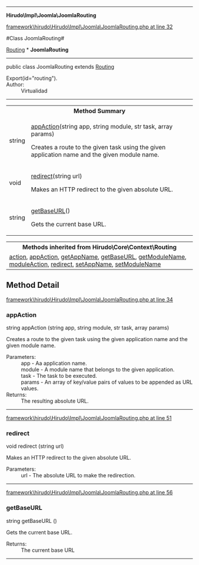 

- - -

**Hirudo\Impl\Joomla\JoomlaRouting**


<a href="https://github.com/JeyDotC/Hirudo/blob/master/framework/hirudo/Hirudo/Impl/Joomla/JoomlaRouting.php#L32" >framework\hirudo\Hirudo\Impl\Joomla\JoomlaRouting.php at line 32</a>

#Class JoomlaRouting#

<a href="https://github.com/JeyDotC/Hirudo-docs/blob/master/hirudo/core/context/routing.html">Routing</a>
    * **JoomlaRouting**




- - -

<p class="signature"><span class='k'>public  class</span> <span class='nx'>JoomlaRouting</span>
extends <a href="https://github.com/JeyDotC/Hirudo-docs/blob/master/hirudo/core/context/routing.html">Routing</a>

</p>

<div class="comment" id="overview_description"><p></p></div>

<dl>
<dt>Export(id="routing").</dt>
<dt>Author:</dt>
<dd>Virtualidad</dd>
</dl>


- - -

<table id="summary_method">
<tr><th colspan="2">Method Summary</th></tr>
<tr>
<td><span class='k'></span> <span class='nx'>string</span></td>
<td class="description"><p class="name"><a href="#appaction">appAction</a>(string app, string module, str task, array params)</p><p class="description">Creates a route to the given task using the given application name
and the given module name.</p></td>
</tr>
<tr>
<td><span class='k'></span> <span class='nx'>void</span></td>
<td class="description"><p class="name"><a href="#redirect">redirect</a>(string url)</p><p class="description">Makes an HTTP redirect to the given absolute URL.</p></td>
</tr>
<tr>
<td><span class='k'></span> <span class='nx'>string</span></td>
<td class="description"><p class="name"><a href="#getbaseurl">getBaseURL</a>()</p><p class="description">Gets the current base URL.</p></td>
</tr>
</table>

<table class="inherit">
<tr><th colspan="2">Methods inherited from Hirudo\Core\Context\Routing</th></tr>
<tr><td><a href="https://github.com/JeyDotC/Hirudo-docs/blob/master/hirudo/core/context/routing.html#action()">action</a>, <a href="https://github.com/JeyDotC/Hirudo-docs/blob/master/hirudo/core/context/routing.html#appAction()">appAction</a>, <a href="https://github.com/JeyDotC/Hirudo-docs/blob/master/hirudo/core/context/routing.html#getAppName()">getAppName</a>, <a href="https://github.com/JeyDotC/Hirudo-docs/blob/master/hirudo/core/context/routing.html#getBaseURL()">getBaseURL</a>, <a href="https://github.com/JeyDotC/Hirudo-docs/blob/master/hirudo/core/context/routing.html#getModuleName()">getModuleName</a>, <a href="https://github.com/JeyDotC/Hirudo-docs/blob/master/hirudo/core/context/routing.html#moduleAction()">moduleAction</a>, <a href="https://github.com/JeyDotC/Hirudo-docs/blob/master/hirudo/core/context/routing.html#redirect()">redirect</a>, <a href="https://github.com/JeyDotC/Hirudo-docs/blob/master/hirudo/core/context/routing.html#setAppName()">setAppName</a>, <a href="https://github.com/JeyDotC/Hirudo-docs/blob/master/hirudo/core/context/routing.html#setModuleName()">setModuleName</a></td></tr></table>

<h2 id="detail_method">Method Detail</h2>

<a href="https://github.com/JeyDotC/Hirudo/blob/master/framework/hirudo/Hirudo/Impl/Joomla/JoomlaRouting.php#L34" >framework\hirudo\Hirudo\Impl\Joomla\JoomlaRouting.php at line 34</a>

<h3 id="appAction()">appAction</h3>
<span class='k'></span> <span class='nx'>string</span> <span class='nf'>appAction</span> (string app, string module, str task, array params)

<div class="details">
<p>Creates a route to the given task using the given application name
and the given module name.</p><dl>
<dt>Parameters:</dt>
<dd>app - Aa application name.</dd>
<dd>module - A module name that belongs to the given application.</dd>
<dd>task - The task to be executed.</dd>
<dd>params - An array of key/value pairs of values to be appended as URL values.</dd>
<dt>Returns:</dt>
<dd>The resulting absolute URL.</dd>
</dl>

</div>

- - -


<a href="https://github.com/JeyDotC/Hirudo/blob/master/framework/hirudo/Hirudo/Impl/Joomla/JoomlaRouting.php#L51" >framework\hirudo\Hirudo\Impl\Joomla\JoomlaRouting.php at line 51</a>

<h3 id="redirect()">redirect</h3>
<span class='k'></span> <span class='nx'>void</span> <span class='nf'>redirect</span> (string url)

<div class="details">
<p>Makes an HTTP redirect to the given absolute URL.</p><dl>
<dt>Parameters:</dt>
<dd>url - The absolute URL to make the redirection.</dd>
</dl>

</div>

- - -


<a href="https://github.com/JeyDotC/Hirudo/blob/master/framework/hirudo/Hirudo/Impl/Joomla/JoomlaRouting.php#L56" >framework\hirudo\Hirudo\Impl\Joomla\JoomlaRouting.php at line 56</a>

<h3 id="getBaseURL()">getBaseURL</h3>
<span class='k'></span> <span class='nx'>string</span> <span class='nf'>getBaseURL</span> ()

<div class="details">
<p>Gets the current base URL.</p><dl>
<dt>Returns:</dt>
<dd>The current base URL</dd>
</dl>

</div>

- - -

